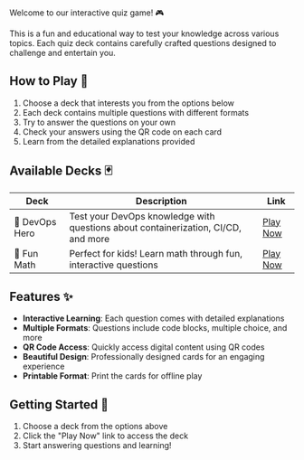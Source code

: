 Welcome to our interactive quiz game!  🎮

This is a fun and educational way to test your knowledge across various topics. Each quiz deck contains carefully crafted questions designed to challenge and entertain you.

## How to Play 🎲

1. Choose a deck that interests you from the options below
2. Each deck contains multiple questions with different formats
3. Try to answer the questions on your own
4. Check your answers using the QR code on each card
5. Learn from the detailed explanations provided

## Available Decks 🃏

| Deck | Description | Link |
|------|-------------|------|
| 🚀 DevOps Hero | Test your DevOps knowledge with questions about containerization, CI/CD, and more | [Play Now](decks/devops-hero) |
| 🧮 Fun Math | Perfect for kids! Learn math through fun, interactive questions | [Play Now](decks/fun-math) |

## Features ✨

- **Interactive Learning**: Each question comes with detailed explanations
- **Multiple Formats**: Questions include code blocks, multiple choice, and more
- **QR Code Access**: Quickly access digital content using QR codes
- **Beautiful Design**: Professionally designed cards for an engaging experience
- **Printable Format**: Print the cards for offline play

## Getting Started 🚀

1. Choose a deck from the options above
2. Click the "Play Now" link to access the deck
3. Start answering questions and learning!

